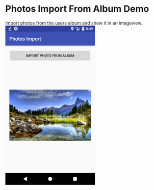 # Photos Import From Album Demo
Import photos from the users album and show it in an imageview.
<img src="screenshot.png" height="500"/>
